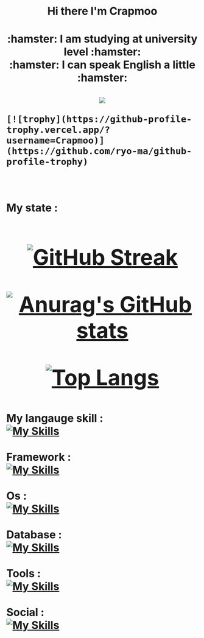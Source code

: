 
<h1 align=center> Hi there I'm Crapmoo<h1>

 <p align="center">
 :hamster: I am studying at university level :hamster:
  </br>
 :hamster: I can speak English a little :hamster:
 </br>
 </br>
   <img src="https://cdn.discordapp.com/attachments/918976540316926012/1077203800928026644/200.gif">
   </br>
   
    [![trophy](https://github-profile-trophy.vercel.app/?username=Crapmoo)](https://github.com/ryo-ma/github-profile-trophy)
    
 </p>

  

 
 </br>

 <div>
  
My state :
  
<h1 align=center>
 
[![GitHub Streak](https://streak-stats.demolab.com?user=Crapmoo&theme=modern-lilac2)](https://git.io/streak-stats)

[![Anurag's GitHub stats](https://github-readme-stats.vercel.app/api?username=Crapmoo&show_icons=true&bg_color=DEG,fe6565,a40eb0&text_color=FFFFFF&title_color=FFFFFF)](https://github.com/anuraghazra/github-readme-stats)
  
[![Top Langs](https://github-readme-stats.vercel.app/api/top-langs/?username=Crapmoo&layout=compact&show_icons=true&bg_color=DEG,d923bd,5023d9&text_color=FFFFFF&title_color=FFFFFF)](https://github.com/anuraghazra/github-readme-stats)
  
  </h1>
 
 </div>
 
<div>
 
My langauge skill :
  </br>
[![My Skills](https://skillicons.dev/icons?i=c,cpp,java,py,js,css,html,php)](https://skillicons.dev)
</br>
 </br>
Framework :
</br>
[![My Skills](https://skillicons.dev/icons?i=react)](https://skillicons.dev)
</br>
</br>
Os :
</br>
[![My Skills](https://skillicons.dev/icons?i=linux)](https://skillicons.dev)
</br>
</br>
Database :
</br>
[![My Skills](https://skillicons.dev/icons?i=mysql)](https://skillicons.dev)
</br>
</br>
Tools :
</br>
[![My Skills](https://skillicons.dev/icons?i=ps,vscode,pr)](https://skillicons.dev)
</br>
</br>
Social :
</br>
[![My Skills](https://skillicons.dev/icons?i=twitter,discord,stackoverflow)](https://skillicons.dev)


<div>

